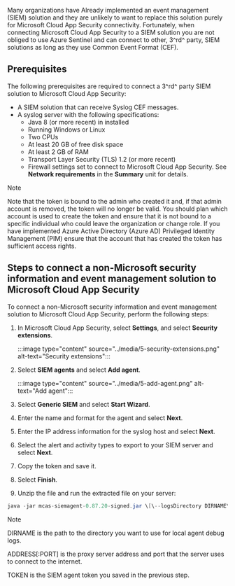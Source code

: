 Many organizations have Already implemented an event management (SIEM) solution and they are unlikely to want to replace this solution purely for Microsoft Cloud App Security connectivity. Fortunately, when connecting Microsoft Cloud App Security to a SIEM solution you are not obliged to use Azure Sentinel and can connect to other, 3^rd^ party, SIEM solutions as long as they use Common Event Format (CEF).

## Prerequisites

The following prerequisites are required to connect a 3^rd^ party SIEM solution to Microsoft Cloud App Security:

- A SIEM solution that can receive Syslog CEF messages.
- A syslog server with the following specifications:
  - Java 8 (or more recent) in installed
  - Running Windows or Linux
  - Two CPUs
  - At least 20 GB of free disk space
  - At least 2 GB of RAM
  - Transport Layer Security (TLS) 1.2 (or more recent)
  - Firewall settings set to connect to Microsoft Cloud App Security. See **Network requirements** in the **Summary** unit for details.

> [!NOTE]
> Note that the token is bound to the admin who created it and, if that admin account is removed, the token will no longer be valid. You should plan which account is used to create the token and ensure that it is not bound to a specific individual who could leave the organization or change role. If you have implemented Azure Active Directory (Azure AD) Privileged Identity Management (PIM) ensure that the account that has created the token has sufficient access rights.

## Steps to connect a non-Microsoft security information and event management solution to Microsoft Cloud App Security

To connect a non-Microsoft security information and event management solution to Microsoft Cloud App Security, perform the following steps:

1. In Microsoft Cloud App Security, select **Settings**, and select **Security extensions**.

    :::image type="content" source="../media/5-security-extensions.png" alt-text="Security extensions":::

2. Select **SIEM agents** and select **Add agent**.

    :::image type="content" source="../media/5-add-agent.png" alt-text="Add agent":::

3. Select **Generic SIEM** and select **Start Wizard**.
4. Enter the name and format for the agent and select **Next**.
5. Enter the IP address information for the syslog host and select **Next**.
6. Select the alert and activity types to export to your SIEM server and select **Next**.
7. Copy the token and save it.
8. Select **Finish**.
9. Unzip the file and run the extracted file on your server:

```java
java -jar mcas-siemagent-0.87.20-signed.jar \[\--logsDirectory DIRNAME\] \[\--proxy ADDRESS\[:PORT\]\] \--token TOKEN
```
> [!NOTE]
> DIRNAME is the path to the directory you want to use for local agent debug logs.
>
> ADDRESS\[:PORT\] is the proxy server address and port that the server uses to connect to the internet.
>
> TOKEN is the SIEM agent token you saved in the previous step.
